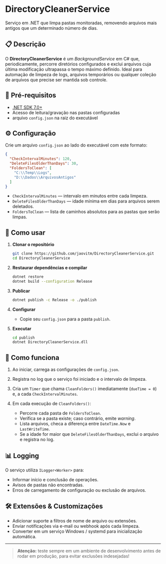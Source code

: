 # DirectoryCleanerService

Serviço em .NET que limpa pastas monitoradas, removendo arquivos mais antigos que um determinado número de dias.

## 📋 Descrição

O **DirectoryCleanerService** é um _BackgroundService_ em C# que, periodicamente, percorre diretórios configurados e exclui arquivos cuja última modificação ultrapassa o tempo máximo definido. Ideal para automação de limpeza de logs, arquivos temporários ou qualquer coleção de arquivos que precise ser mantida sob controle.

## 🔧 Pré-requisitos

- [.NET SDK 7.0+](https://dotnet.microsoft.com/download)
- Acesso de leitura/gravação nas pastas configuradas
- arquivo `config.json` na raiz do executável

## ⚙️ Configuração

Crie um arquivo `config.json` ao lado do executável com este formato:

```json
{
  "CheckIntervalMinutes": 120,
  "DeleteFilesOlderThanDays": 30,
  "FoldersToClean": [
    "C:\\Temp\\Logs",
    "D:\\Dados\\ArquivosAntigos"
  ]
}
````

* `CheckIntervalMinutes` — intervalo em minutos entre cada limpeza.
* `DeleteFilesOlderThanDays` — idade mínima em dias para arquivos serem deletados.
* `FoldersToClean` — lista de caminhos absolutos para as pastas que serão limpas.

## 🚀 Como usar

1. **Clonar o repositório**

   ```bash
   git clone https://github.com/jaovitm/DirectoryCleanerService.git
   cd DirectoryCleanerService
   ```

2. **Restaurar dependências e compilar**

   ```bash
   dotnet restore
   dotnet build --configuration Release
   ```

3. **Publicar**

   ```bash
   dotnet publish -c Release -o ./publish
   ```

4. **Configurar**

   * Copie seu `config.json` para a pasta `publish`.

5. **Executar**

   ```bash
   cd publish
   dotnet DirectoryCleanerService.dll
   ```

## 📝 Como funciona

1. Ao iniciar, carrega as configurações de `config.json`.
2. Registra no log que o serviço foi iniciado e o intervalo de limpeza.
3. Cria um `Timer` que chama `CleanFolders()` imediatamente (`dueTime = 0`) e, a cada `CheckIntervalMinutes`.
4. Em cada execução de `CleanFolders()`:

   * Percorre cada pasta de `FoldersToClean`.
   * Verifica se a pasta existe; caso contrário, emite *warning*.
   * Lista arquivos, checa a diferença entre `DateTime.Now` e `LastWriteTime`.
   * Se a idade for maior que `DeleteFilesOlderThanDays`, exclui o arquivo e registra no log.

## 📊 Logging

O serviço utiliza `ILogger<Worker>` para:

* Informar início e conclusão de operações.
* Avisos de pastas não encontradas.
* Erros de carregamento de configuração ou exclusão de arquivos.

## 🛠️ Extensões & Customizações

* Adicionar suporte a filtros de nome de arquivo ou extensões.
* Enviar notificações via e-mail ou webhook após cada limpeza.
* Converter em um serviço Windows / systemd para inicialização automática.

---

> **Atenção:** teste sempre em um ambiente de desenvolvimento antes de rodar em produção, para evitar exclusões indesejadas!

